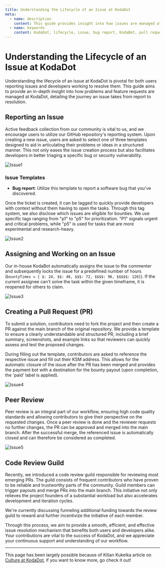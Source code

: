 ```yaml
---
title: Understanding the Lifecycle of an Issue at KodaDot
meta:
  - name: description
    content: This guide provides insight into how issues are managed at KodaDot, from reporting an issue, working on it, to creating a PR and the peer review process. It also mentions the role of KodaBot and the Code Review Guild.
  - name: keywords
    content: KodaDot, lifecycle, issue, bug report, KodaBot, pull request, PR, peer review, Code Review Guild, Kilian Kukelka, contributor culture
---
```



# Understanding the Lifecycle of an Issue at KodaDot

Understanding the lifecycle of an issue at KodaDot is pivotal for both users reporting issues and developers working to resolve them. This guide aims to provide an in-depth insight into how problems and feature requests are managed at KodaDot, detailing the journey an issue takes from report to resolution.


## Reporting an Issue

Active feedback collection from our community is vital to us, and we encourage users to utilize our GitHub repository's reporting system. Upon creating a new issue, users are asked to select one of three templates designed to aid in articulating their problems or ideas in a structured manner. This not only eases the issue creation process but also facilitates developers in better triaging a specific bug or security vulnerability.

![Issue1](/assets/issue1.webp)

### Issue Templates

- **Bug report**: Utilize this template to report a software bug that you've discovered.

Once the ticket is created, it can be tagged to quickly provide developers with context without them having to open the tasks. Through this tag system, we also disclose which issues are eligible for bounties. We use specific tags ranging from "p1" to "p5" for prioritization. "P1" signals urgent and critical problems, while "p5" is used for tasks that are more experimental and research-heavy.

![Issue2](/assets/issue2.webp)


## Assigning and Working on an Issue

Our in-house KodaBot automatically assigns the issue to the commenter and subsequently locks the issue for a predefined number of hours (`bountyTimes = { $: 24, $$: 48, $$$: 72, $$$$: 96, $$$$$: 120}`). If the current assignee can't solve the task within the given timeframe, it is reopened for others to claim.

![Issue3](/assets/issue3.webp)


## Creating a Pull Request (PR)

To submit a solution, contributors need to fork the project and then create a PR against the main branch of the original repository. We provide a template to ensure a clearly understandable and structured PR, including a brief summary, screenshots, and example links so that reviewers can quickly assess and test the proposed changes.

During filling out the template, contributors are asked to reference the respective issue and fill out their KSM address. This allows for the automatic closure of the issue after the PR has been merged and provides the payment bot with a destination for the bounty payout (upon completion, the 'paid' label is applied).

![Issue4](/assets/issue4.webp)


## Peer Review

Peer review is an integral part of our workflow, ensuring high code quality standards and allowing contributors to give their perspective on the requested changes. Once a peer review is done and the reviewer requests no further changes, the PR can be approved and merged into the main branch. After the successful merge, the referenced issue is automatically closed and can therefore be considered as completed.

![Issue5](/assets/issue5.webp)

## Code Review Guild

Recently, we introduced a code review guild responsible for reviewing most emerging PRs. The guild consists of frequent contributors who have proven to be reliable and trustworthy parts of the community. Guild members can trigger payouts and merge PRs into the main branch. This initiative not only relieves the project founders of a substantial workload but also accelerates development and iteration cycles.

We're currently discussing funneling additional funding towards the review guild to reward and further incentivize the initiative of each member.

Through this process, we aim to provide a smooth, efficient, and effective issue resolution mechanism that benefits both users and developers alike. Your contributions are vital to the success of KodaDot, and we appreciate your continuous support and understanding of our workflow.


---

This page has been largely possible because of Kilian Kukelka article on [Culture at KodaDot](https://blog.kodadot.xyz/contributor-culture-at-kodadot-665243d3d6a6), if you want to know more, go check it out!
